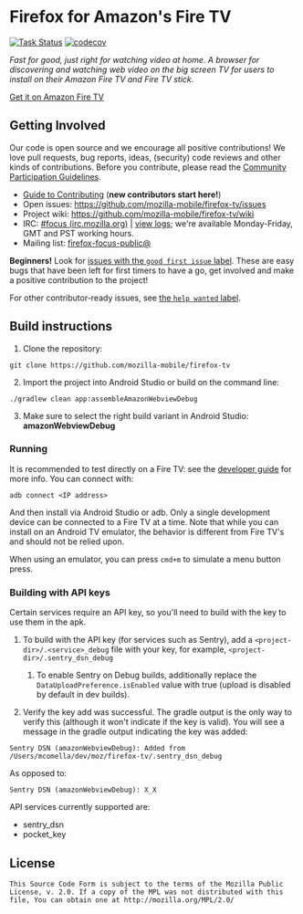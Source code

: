 # Firefox for Amazon's Fire TV

[![Task Status](https://github.taskcluster.net/v1/repository/mozilla-mobile/firefox-tv/master/badge.svg)](https://github.taskcluster.net/v1/repository/mozilla-mobile/firefox-tv/master/latest)
[![codecov](https://codecov.io/gh/mozilla-mobile/firefox-tv/branch/master/graph/badge.svg)](https://codecov.io/gh/mozilla-mobile/firefox-tv)

_Fast for good, just right for watching video at home. A browser for
discovering and watching web video on the big screen TV for users to install on
their Amazon Fire TV and Fire TV stick._

[Get it on Amazon Fire TV][amazon link]

## Getting Involved
Our code is open source and we encourage all positive contributions! We love pull
requests, bug reports, ideas, (security) code reviews and other kinds of contributions.
Before you contribute, please read the [Community Participation
Guidelines](https://www.mozilla.org/en-US/about/governance/policies/participation/).

* [Guide to Contributing][contribute] (**new contributors start here!**)
* Open issues: https://github.com/mozilla-mobile/firefox-tv/issues
* Project wiki: https://github.com/mozilla-mobile/firefox-tv/wiki
* IRC: [#focus (irc.mozilla.org)](https://wiki.mozilla.org/IRC) | [view logs](https://mozilla.logbot.info/focus/);
we're available Monday-Friday, GMT and PST working hours.
* Mailing list:
[firefox-focus-public@](https://mail.mozilla.org/listinfo/firefox-focus-public)

**Beginners!** Look for [issues with the `good first issue` label](https://github.com/mozilla-mobile/firefox-tv/labels/good%20first%20issue).
These are easy bugs that have been left for first timers to have a go, get involved and make a
positive contribution to the project!

For other contributor-ready issues, see [the `help wanted` label](https://github.com/mozilla-mobile/firefox-tv/labels/help%20wanted).

## Build instructions
1. Clone the repository:

  ```shell
  git clone https://github.com/mozilla-mobile/firefox-tv
  ```

2. Import the project into Android Studio or build on the command line:

  ```shell
  ./gradlew clean app:assembleAmazonWebviewDebug
  ```

3. Make sure to select the right build variant in Android Studio: **amazonWebviewDebug**

### Running
It is recommended to test directly on a Fire TV: see the [developer guide][dev guide] for more info.
You can connect with:
```shell
adb connect <IP address>
```

And then install via Android Studio or adb. Only a single development device
can be connected to a Fire TV at a time. Note that while you can install on an
Android TV emulator, the behavior is different from Fire TV's and should not be
relied upon.

When using an emulator, you can press `cmd+m` to simulate a menu button press.

### Building with API keys
Certain services require an API key, so you'll need to build with the key to use them in the apk.

1. To build with the API key (for services such as Sentry), add a `<project-dir>/.<service>_debug`
file with your key, for example, `<project-dir>/.sentry_dsn_debug`

    1. To enable Sentry on Debug builds, additionally replace the `DataUploadPreference.isEnabled`
value with true (upload is disabled by default in dev builds).

2. Verify the key add was successful. The gradle output is the only way to verify this (although
it won't indicate if the key is valid). You will see a message in the gradle output
indicating the key was added:

`Sentry DSN (amazonWebviewDebug): Added from /Users/mcomella/dev/moz/firefox-tv/.sentry_dsn_debug`

As opposed to:

`Sentry DSN (amazonWebviewDebug): X_X`

API services currently supported are:
* sentry_dsn
* pocket_key

## License

    This Source Code Form is subject to the terms of the Mozilla Public
    License, v. 2.0. If a copy of the MPL was not distributed with this
    file, You can obtain one at http://mozilla.org/MPL/2.0/

[amazon link]: https://www.amazon.com/dp/B078B5YMPD/ref=sr_1_1
[dev guide]: https://github.com/mozilla-mobile/firefox-tv/wiki/Developer-guide-and-differences-from-Android
[contribute]: https://github.com/mozilla-mobile/shared-docs/blob/master/android/CONTRIBUTING.md
